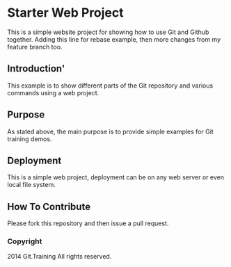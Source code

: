 # Starter Web Project

This is a simple website project for showing how to use Git and Github together. Adding this line for rebase example, then more changes from my feature branch too.

## Introduction'

This example is to show different parts of the Git repository and various commands using a web project.

## Purpose

As stated above, the main purpose is to provide simple examples for Git training demos.

## Deployment

This is a simple web project, deployment can be on any web server or even local file system.

## How To Contribute

Please fork this repository and then issue a pull request.

### Copyright
2014 Git.Training All rights reserved.